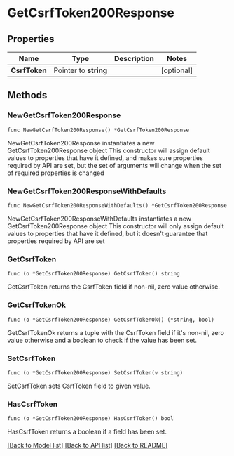 # GetCsrfToken200Response

## Properties

Name | Type | Description | Notes
------------ | ------------- | ------------- | -------------
**CsrfToken** | Pointer to **string** |  | [optional] 

## Methods

### NewGetCsrfToken200Response

`func NewGetCsrfToken200Response() *GetCsrfToken200Response`

NewGetCsrfToken200Response instantiates a new GetCsrfToken200Response object
This constructor will assign default values to properties that have it defined,
and makes sure properties required by API are set, but the set of arguments
will change when the set of required properties is changed

### NewGetCsrfToken200ResponseWithDefaults

`func NewGetCsrfToken200ResponseWithDefaults() *GetCsrfToken200Response`

NewGetCsrfToken200ResponseWithDefaults instantiates a new GetCsrfToken200Response object
This constructor will only assign default values to properties that have it defined,
but it doesn't guarantee that properties required by API are set

### GetCsrfToken

`func (o *GetCsrfToken200Response) GetCsrfToken() string`

GetCsrfToken returns the CsrfToken field if non-nil, zero value otherwise.

### GetCsrfTokenOk

`func (o *GetCsrfToken200Response) GetCsrfTokenOk() (*string, bool)`

GetCsrfTokenOk returns a tuple with the CsrfToken field if it's non-nil, zero value otherwise
and a boolean to check if the value has been set.

### SetCsrfToken

`func (o *GetCsrfToken200Response) SetCsrfToken(v string)`

SetCsrfToken sets CsrfToken field to given value.

### HasCsrfToken

`func (o *GetCsrfToken200Response) HasCsrfToken() bool`

HasCsrfToken returns a boolean if a field has been set.


[[Back to Model list]](../README.md#documentation-for-models) [[Back to API list]](../README.md#documentation-for-api-endpoints) [[Back to README]](../README.md)


